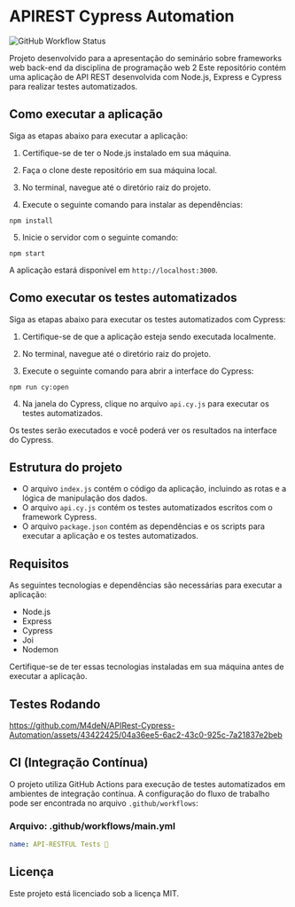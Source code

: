 # APIREST Cypress Automation

![GitHub Workflow Status](https://img.shields.io/github/actions/workflow/status/M4deN/APIRest-Cypress-Automation/ci.yml?label=Test%20Workflows&logo=Cypress&style=for-the-badge)

Projeto desenvolvido para a apresentação do seminário sobre frameworks web back-end da disciplina de programação web 2
Este repositório contém uma aplicação de API REST desenvolvida com Node.js, Express e Cypress para realizar testes automatizados. 
## Como executar a aplicação

Siga as etapas abaixo para executar a aplicação:

1. Certifique-se de ter o Node.js instalado em sua máquina.

2. Faça o clone deste repositório em sua máquina local.

3. No terminal, navegue até o diretório raiz do projeto.

4. Execute o seguinte comando para instalar as dependências:

```shell
npm install
```

5. Inicie o servidor com o seguinte comando:

```shell
npm start
```

A aplicação estará disponível em `http://localhost:3000`.

## Como executar os testes automatizados

Siga as etapas abaixo para executar os testes automatizados com Cypress:

1. Certifique-se de que a aplicação esteja sendo executada localmente.

2. No terminal, navegue até o diretório raiz do projeto.

3. Execute o seguinte comando para abrir a interface do Cypress:

```shell
npm run cy:open
```

4. Na janela do Cypress, clique no arquivo `api.cy.js` para executar os testes automatizados.

Os testes serão executados e você poderá ver os resultados na interface do Cypress.

## Estrutura do projeto

- O arquivo `index.js` contém o código da aplicação, incluindo as rotas e a lógica de manipulação dos dados.
- O arquivo `api.cy.js` contém os testes automatizados escritos com o framework Cypress.
- O arquivo `package.json` contém as dependências e os scripts para executar a aplicação e os testes automatizados.

## Requisitos

As seguintes tecnologias e dependências são necessárias para executar a aplicação:

- Node.js
- Express
- Cypress
- Joi
- Nodemon

Certifique-se de ter essas tecnologias instaladas em sua máquina antes de executar a aplicação.

## Testes Rodando

https://github.com/M4deN/APIRest-Cypress-Automation/assets/43422425/04a36ee5-6ac2-43c0-925c-7a21837e2beb


## CI (Integração Contínua)

O projeto utiliza GitHub Actions para execução de testes automatizados em ambientes de integração contínua. A configuração do fluxo de trabalho pode ser encontrada no arquivo `.github/workflows`:

### Arquivo: .github/workflows/main.yml

```yaml
name: API-RESTFUL Tests 🧪
```

## Licença

Este projeto está licenciado sob a licença MIT.
